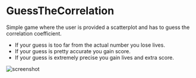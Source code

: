 # GuessTheCorrelation
Simple game where the user is provided a scatterplot and has to guess the correlation coefficient. 

- If your guess is too far from the actual number you lose lives.
- If your guess is pretty accurate you gain score.
- If your guess is extremely precise you gain lives and extra score.

![screenshot](https://i.imgur.com/JIklJNg.png)
